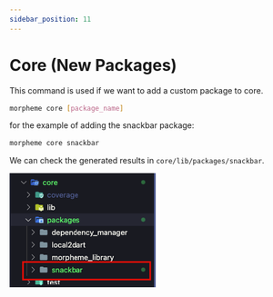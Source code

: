 ```yaml
---
sidebar_position: 11
---
```


# Core (New Packages)

This command is used if we want to add a custom package to core.

```bash
morpheme core [package_name]
```

for the example of adding the snackbar package:

```bash
morpheme core snackbar
```

We can check the generated results in `core/lib/packages/snackbar`.

![File generated](../../../static/img/generate/core/package_generated.png)
